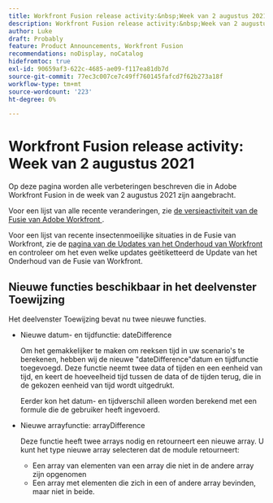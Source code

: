 ```yaml
---
title: Workfront Fusion release activity:&nbsp;Week van 2 augustus 2021
description: Workfront Fusion release activity:&nbsp;Week van 2 augustus 2021
author: Luke
draft: Probably
feature: Product Announcements, Workfront Fusion
recommendations: noDisplay, noCatalog
hidefromtoc: true
exl-id: 90659af3-622c-4685-ae09-f117ea81db7d
source-git-commit: 77ec3c007ce7c49ff760145fafcd7f62b273a18f
workflow-type: tm+mt
source-wordcount: '223'
ht-degree: 0%

---
```


# Workfront Fusion release activity: Week van 2 augustus 2021

Op deze pagina worden alle verbeteringen beschreven die in Adobe Workfront Fusion in de week van 2 augustus 2021 zijn aangebracht.

Voor een lijst van alle recente veranderingen, zie [ de versieactiviteit van de Fusie van Adobe Workfront ](/help/workfront-fusion/fusion-product-releases/fusion-release-activity.md).

Voor een lijst van recente insectenmoeilijke situaties in de Fusie van Workfront, zie de [ pagina van de Updates van het Onderhoud van Workfront ](https://experienceleague.adobe.com/docs/workfront-known-issues/releases/current-updates.html?lang=nl-NL) en controleer om het even welke updates geëtiketteerd de Update van het Onderhoud van de Fusie van Workfront.


## Nieuwe functies beschikbaar in het deelvenster Toewijzing

Het deelvenster Toewijzing bevat nu twee nieuwe functies.

* Nieuwe datum- en tijdfunctie: dateDifference

  Om het gemakkelijker te maken om reeksen tijd in uw scenario&#39;s te berekenen, hebben wij de nieuwe &quot;dateDifference&quot;datum en tijdfunctie toegevoegd. Deze functie neemt twee data of tijden en een eenheid van tijd, en keert de hoeveelheid tijd tussen de data of de tijden terug, die in de gekozen eenheid van tijd wordt uitgedrukt.

  Eerder kon het datum- en tijdverschil alleen worden berekend met een formule die de gebruiker heeft ingevoerd.

* Nieuwe arrayfunctie: arrayDifference

  Deze functie heeft twee arrays nodig en retourneert een nieuwe array. U kunt het type nieuwe array selecteren dat de module retourneert:

   * Een array van elementen van een array die niet in de andere array zijn opgenomen
   * Een array met elementen die zich in een of andere array bevinden, maar niet in beide.
